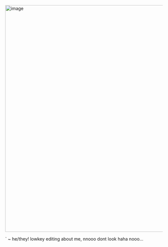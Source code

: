 <img width="1471" height="727" alt="image" src="https://github.com/user-attachments/assets/b10b6579-ec59-49ba-b22a-69cfadb58790" />



` ~ he/they! lowkey editing about me, nnooo dont look haha nooo...





<!--
**sspacedoutz/sspacedoutz** is a ✨ _special_ ✨ repository because its `README.md` (this file) appears on your GitHub profile.

Here are some ideas to get you started:

- 🔭 I’m currently working on ...
- 🌱 I’m currently learning ...
- 👯 I’m looking to collaborate on ...
- 🤔 I’m looking for help with ...
- 💬 Ask me about ...
- 📫 How to reach me: ...
- 😄 Pronouns: ...
- ⚡ Fun fact: ...
-->
